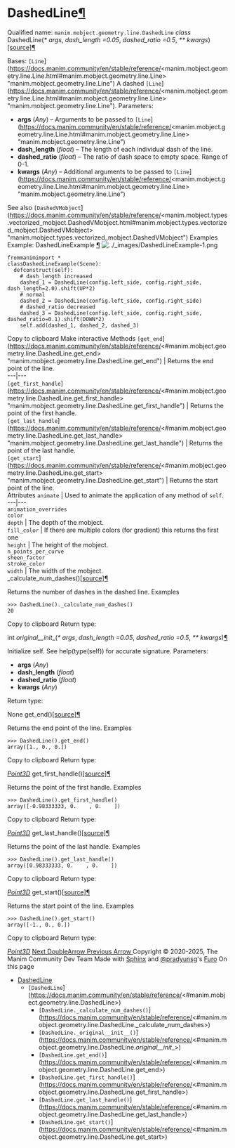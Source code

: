 # DashedLine[¶](https://docs.manim.community/en/stable/reference/<#dashedline> "Link to this heading")
Qualified name: `manim.mobject.geometry.line.DashedLine`
_class_ DashedLine(_* args_, _dash_length =0.05_, _dashed_ratio =0.5_, _** kwargs_)[[source]](https://docs.manim.community/en/stable/reference/<../_modules/manim/mobject/geometry/line.html#DashedLine>)[¶](https://docs.manim.community/en/stable/reference/<#manim.mobject.geometry.line.DashedLine> "Link to this definition")
    
Bases: `[Line`](https://docs.manim.community/en/stable/reference/<manim.mobject.geometry.line.Line.html#manim.mobject.geometry.line.Line> "manim.mobject.geometry.line.Line")
A dashed `[Line`](https://docs.manim.community/en/stable/reference/<manim.mobject.geometry.line.Line.html#manim.mobject.geometry.line.Line> "manim.mobject.geometry.line.Line").
Parameters:
    
  * **args** (_Any_) – Arguments to be passed to `[Line`](https://docs.manim.community/en/stable/reference/<manim.mobject.geometry.line.Line.html#manim.mobject.geometry.line.Line> "manim.mobject.geometry.line.Line")
  * **dash_length** (_float_) – The length of each individual dash of the line.
  * **dashed_ratio** (_float_) – The ratio of dash space to empty space. Range of 0-1.
  * **kwargs** (_Any_) – Additional arguments to be passed to `[Line`](https://docs.manim.community/en/stable/reference/<manim.mobject.geometry.line.Line.html#manim.mobject.geometry.line.Line> "manim.mobject.geometry.line.Line")


See also
`[DashedVMobject`](https://docs.manim.community/en/stable/reference/<manim.mobject.types.vectorized_mobject.DashedVMobject.html#manim.mobject.types.vectorized_mobject.DashedVMobject> "manim.mobject.types.vectorized_mobject.DashedVMobject")
Examples
Example: DashedLineExample [¶](https://docs.manim.community/en/stable/reference/<#dashedlineexample>)
![../_images/DashedLineExample-1.png](https://docs.manim.community/en/stable/_images/DashedLineExample-1.png)
```
frommanimimport *
classDashedLineExample(Scene):
  defconstruct(self):
    # dash_length increased
    dashed_1 = DashedLine(config.left_side, config.right_side, dash_length=2.0).shift(UP*2)
    # normal
    dashed_2 = DashedLine(config.left_side, config.right_side)
    # dashed_ratio decreased
    dashed_3 = DashedLine(config.left_side, config.right_side, dashed_ratio=0.1).shift(DOWN*2)
    self.add(dashed_1, dashed_2, dashed_3)

```
Copy to clipboard
Make interactive
Methods
`[get_end`](https://docs.manim.community/en/stable/reference/<#manim.mobject.geometry.line.DashedLine.get_end> "manim.mobject.geometry.line.DashedLine.get_end") | Returns the end point of the line.  
---|---  
`[get_first_handle`](https://docs.manim.community/en/stable/reference/<#manim.mobject.geometry.line.DashedLine.get_first_handle> "manim.mobject.geometry.line.DashedLine.get_first_handle") | Returns the point of the first handle.  
`[get_last_handle`](https://docs.manim.community/en/stable/reference/<#manim.mobject.geometry.line.DashedLine.get_last_handle> "manim.mobject.geometry.line.DashedLine.get_last_handle") | Returns the point of the last handle.  
`[get_start`](https://docs.manim.community/en/stable/reference/<#manim.mobject.geometry.line.DashedLine.get_start> "manim.mobject.geometry.line.DashedLine.get_start") | Returns the start point of the line.  
Attributes
`animate` | Used to animate the application of any method of `self`.  
---|---  
`animation_overrides`  
`color`  
`depth` | The depth of the mobject.  
`fill_color` | If there are multiple colors (for gradient) this returns the first one  
`height` | The height of the mobject.  
`n_points_per_curve`  
`sheen_factor`  
`stroke_color`  
`width` | The width of the mobject.  
_calculate_num_dashes()[[source]](https://docs.manim.community/en/stable/reference/<../_modules/manim/mobject/geometry/line.html#DashedLine._calculate_num_dashes>)[¶](https://docs.manim.community/en/stable/reference/<#manim.mobject.geometry.line.DashedLine._calculate_num_dashes> "Link to this definition")
    
Returns the number of dashes in the dashed line.
Examples
```
>>> DashedLine()._calculate_num_dashes()
20

```
Copy to clipboard
Return type:
    
int
_original__init__(_* args_, _dash_length =0.05_, _dashed_ratio =0.5_, _** kwargs_)[¶](https://docs.manim.community/en/stable/reference/<#manim.mobject.geometry.line.DashedLine._original__init__> "Link to this definition")
    
Initialize self. See help(type(self)) for accurate signature.
Parameters:
    
  * **args** (_Any_)
  * **dash_length** (_float_)
  * **dashed_ratio** (_float_)
  * **kwargs** (_Any_)


Return type:
    
None
get_end()[[source]](https://docs.manim.community/en/stable/reference/<../_modules/manim/mobject/geometry/line.html#DashedLine.get_end>)[¶](https://docs.manim.community/en/stable/reference/<#manim.mobject.geometry.line.DashedLine.get_end> "Link to this definition")
    
Returns the end point of the line.
Examples
```
>>> DashedLine().get_end()
array([1., 0., 0.])

```
Copy to clipboard
Return type:
    
[_Point3D_](https://docs.manim.community/en/stable/reference/<manim.typing.html#manim.typing.Point3D> "manim.typing.Point3D")
get_first_handle()[[source]](https://docs.manim.community/en/stable/reference/<../_modules/manim/mobject/geometry/line.html#DashedLine.get_first_handle>)[¶](https://docs.manim.community/en/stable/reference/<#manim.mobject.geometry.line.DashedLine.get_first_handle> "Link to this definition")
    
Returns the point of the first handle.
Examples
```
>>> DashedLine().get_first_handle()
array([-0.98333333, 0.    , 0.    ])

```
Copy to clipboard
Return type:
    
[_Point3D_](https://docs.manim.community/en/stable/reference/<manim.typing.html#manim.typing.Point3D> "manim.typing.Point3D")
get_last_handle()[[source]](https://docs.manim.community/en/stable/reference/<../_modules/manim/mobject/geometry/line.html#DashedLine.get_last_handle>)[¶](https://docs.manim.community/en/stable/reference/<#manim.mobject.geometry.line.DashedLine.get_last_handle> "Link to this definition")
    
Returns the point of the last handle.
Examples
```
>>> DashedLine().get_last_handle()
array([0.98333333, 0.    , 0.    ])

```
Copy to clipboard
Return type:
    
[_Point3D_](https://docs.manim.community/en/stable/reference/<manim.typing.html#manim.typing.Point3D> "manim.typing.Point3D")
get_start()[[source]](https://docs.manim.community/en/stable/reference/<../_modules/manim/mobject/geometry/line.html#DashedLine.get_start>)[¶](https://docs.manim.community/en/stable/reference/<#manim.mobject.geometry.line.DashedLine.get_start> "Link to this definition")
    
Returns the start point of the line.
Examples
```
>>> DashedLine().get_start()
array([-1., 0., 0.])

```
Copy to clipboard
Return type:
    
[_Point3D_](https://docs.manim.community/en/stable/reference/<manim.typing.html#manim.typing.Point3D> "manim.typing.Point3D")
[ Next DoubleArrow ](https://docs.manim.community/en/stable/reference/<manim.mobject.geometry.line.DoubleArrow.html>) [ Previous Arrow ](https://docs.manim.community/en/stable/reference/<manim.mobject.geometry.line.Arrow.html>)
Copyright © 2020-2025, The Manim Community Dev Team 
Made with [Sphinx](https://docs.manim.community/en/stable/reference/<https:/www.sphinx-doc.org/>) and [@pradyunsg](https://docs.manim.community/en/stable/reference/<https:/pradyunsg.me>)'s [Furo](https://docs.manim.community/en/stable/reference/<https:/github.com/pradyunsg/furo>)
On this page 
  * [DashedLine](https://docs.manim.community/en/stable/reference/<#>)
    * `[DashedLine`](https://docs.manim.community/en/stable/reference/<#manim.mobject.geometry.line.DashedLine>)
      * `[DashedLine._calculate_num_dashes()`](https://docs.manim.community/en/stable/reference/<#manim.mobject.geometry.line.DashedLine._calculate_num_dashes>)
      * `[DashedLine._original__init__()`](https://docs.manim.community/en/stable/reference/<#manim.mobject.geometry.line.DashedLine._original__init__>)
      * `[DashedLine.get_end()`](https://docs.manim.community/en/stable/reference/<#manim.mobject.geometry.line.DashedLine.get_end>)
      * `[DashedLine.get_first_handle()`](https://docs.manim.community/en/stable/reference/<#manim.mobject.geometry.line.DashedLine.get_first_handle>)
      * `[DashedLine.get_last_handle()`](https://docs.manim.community/en/stable/reference/<#manim.mobject.geometry.line.DashedLine.get_last_handle>)
      * `[DashedLine.get_start()`](https://docs.manim.community/en/stable/reference/<#manim.mobject.geometry.line.DashedLine.get_start>)


